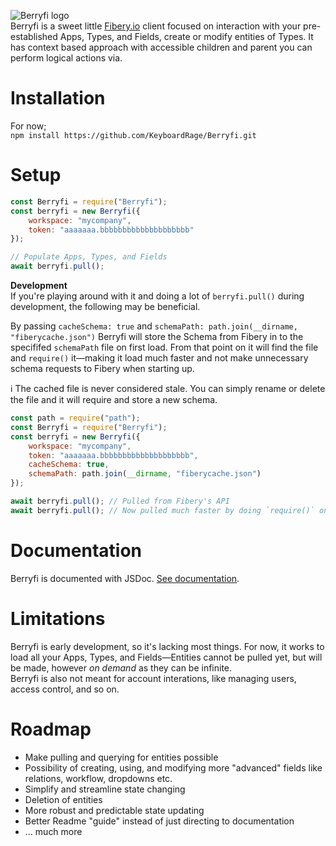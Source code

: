 ![Berryfi logo](https://i.thevirt.us/06/Berryfi_logopng.png)  
Berryfi is a sweet little [Fibery.io](https://fibery.io) client focused on interaction with your pre-established Apps, Types, and Fields, create or modify entities of Types. It has context based approach with accessible children and parent you can perform logical actions via.

# Installation
For now;  
`npm install https://github.com/KeyboardRage/Berryfi.git`  

# Setup
```js
const Berryfi = require("Berryfi");
const berryfi = new Berryfi({
	workspace: "mycompany",
	token: "aaaaaaa.bbbbbbbbbbbbbbbbbbbb"
});

// Populate Apps, Types, and Fields
await berryfi.pull();
```

**Development**  
If you're playing around with it and doing a lot of `berryfi.pull()` during development, the following may be beneficial.  

By passing `cacheSchema: true` and `schemaPath: path.join(__dirname, "fiberycache.json")` Berryfi will store the Schema from Fibery in to the specififed `schemaPath` file on first load. From that point on it will find the file and `require()` it—making it load much faster and not make unnecessary schema requests to Fibery when starting up.  

ℹ The cached file is never considered stale. You can simply rename or delete the file and it will require and store a new schema.
```js
const path = require("path");
const Berryfi = require("Berryfi");
const berryfi = new Berryfi({
	workspace: "mycompany",
	token: "aaaaaaa.bbbbbbbbbbbbbbbbbbbb",
	cacheSchema: true,
	schemaPath: path.join(__dirname, "fiberycache.json")
});

await berryfi.pull(); // Pulled from Fibery's API
await berryfi.pull(); // Now pulled much faster by doing `require()` on a local JSON file.
```

# Documentation
Berryfi is documented with JSDoc. [See documentation](https://keyboardrage.github.io/berryfi/Berryfi.html).

# Limitations
Berryfi is early development, so it's lacking most things. For now, it works to load all your Apps, Types, and Fields—Entities cannot be pulled yet, but will be made, however *on demand* as they can be infinite.  
Berryfi is also not meant for account interations, like managing users, access control, and so on.  

# Roadmap
* Make pulling and querying for entities possible
* Possibility of creating, using, and modifying more "advanced" fields like relations, workflow, dropdowns etc.
* Simplify and streamline state changing
* Deletion of entities
* More robust and predictable state updating
* Better Readme "guide" instead of just directing to documentation
* … much more